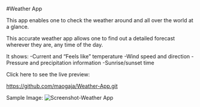 
#Weather App

This app enables one to check the weather around and all over the world at a glance. 

This accurate weather app allows one to find out a detailed forecast wherever they are, any time of the day.

It shows:
    -Current and “Feels like” temperature
    -Wind speed and direction
    -Pressure and precipitation information
    -Sunrise/sunset time

 Click here to see the live preview:

https://github.com/maogaja/Weather-App.git


Sample Image:
![Screenshot-Weather App](https://github.com/maogaja/Weather-App/assets/121969650/be07e860-8794-4bc3-a260-9c6caa48e4d3)

